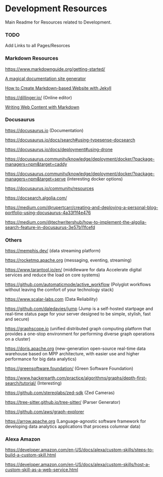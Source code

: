 # Development Resources

Main Readme for Resources related to Development.

### TODO

Add Links to all Pages/Resorces

### Markdown Resources

https://www.markdownguide.org/getting-started/

[A magical documentation site generator](https://docsify.js.org/)

[How to Create Markdown-based Website with Jekyll](https://medium.com/pacroy/how-to-create-markdown-based-website-with-jekyll-e61454c23f68)

https://dillinger.io/ (Online editor)

[Writing Web Content with Markdown](https://www.hongkiat.com/blog/web-content-with-markdown/)

### Docusaurus

https://docusaurus.io (Documentation)

https://docusaurus.io/docs/search#using-typesense-docsearch

https://docusaurus.io/docs/deployment#using-drone

https://docusaurus.community/knowledge/deployment/docker/?package-managers=npm&target=caddy

https://docusaurus.community/knowledge/deployment/docker/?package-managers=npm&target=serve (interesting docker options)

https://docusaurus.io/community/resources

https://docsearch.algolia.com/

https://medium.com/@rupertcarr/creating-and-deploying-a-personal-blog-portfolio-using-docusaurus-4a33f1f4e476

https://medium.com/@techwritershub/how-to-implement-the-algolia-search-feature-in-docusaurus-3e57b11fcefd

### Others

https://memphis.dev/ (data streaming platform)

https://rocketmq.apache.org (messaging, eventing, streaming)

https://www.tarantool.io/en/ (middleware for data Accelerate digital services and reduce the load on core systems)

https://github.com/automaticmode/active_workflow (Polyglot workflows without leaving the comfort of your technology stack)

https://www.scalar-labs.com (Data Reliability)

https://github.com/daledavies/jump (Jump is a self-hosted startpage and real-time status page for your server designed to be simple, stylish, fast and secure)

https://graphscope.io (unified distributed graph computing platform that provides a one-stop environment for performing diverse graph operations on a cluster)

https://doris.apache.org (new-generation open-source real-time data warehouse based on MPP architecture, with easier use and higher performance for big data analytics)

https://greensoftware.foundation/ (Green Software Foundation)

https://www.hackerearth.com/practice/algorithms/graphs/depth-first-search/tutorial/ (Interesting)

https://github.com/stereolabs/zed-sdk (Zed Cameras)

https://tree-sitter.github.io/tree-sitter/ (Parser Generator)

https://github.com/aws/graph-explorer

https://arrow.apache.org (Language-agnostic software framework for developing data analytics applications that process columnar data)

### Alexa Amazon

https://developer.amazon.com/en-US/docs/alexa/custom-skills/steps-to-build-a-custom-skill.html

https://developer.amazon.com/en-US/docs/alexa/custom-skills/host-a-custom-skill-as-a-web-service.html
